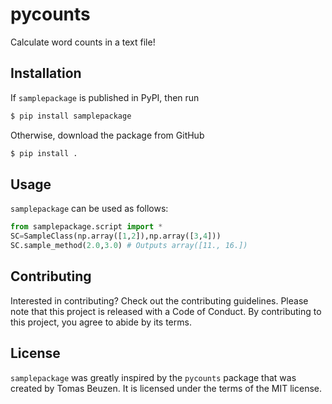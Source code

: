 # pycounts

Calculate word counts in a text file!

## Installation

If `samplepackage` is published in PyPI, then run
```bash
$ pip install samplepackage
```

Otherwise, download the package from GitHub
```bash
$ pip install .
```

## Usage

`samplepackage` can be used as follows:

```python
from samplepackage.script import *
SC=SampleClass(np.array([1,2]),np.array([3,4]))
SC.sample_method(2.0,3.0) # Outputs array([11., 16.])
```

## Contributing

Interested in contributing? Check out the contributing guidelines. 
Please note that this project is released with a Code of Conduct. 
By contributing to this project, you agree to abide by its terms.

## License

`samplepackage` was greatly inspired by the `pycounts` package that was created by Tomas Beuzen. It is licensed under the terms
of the MIT license.

